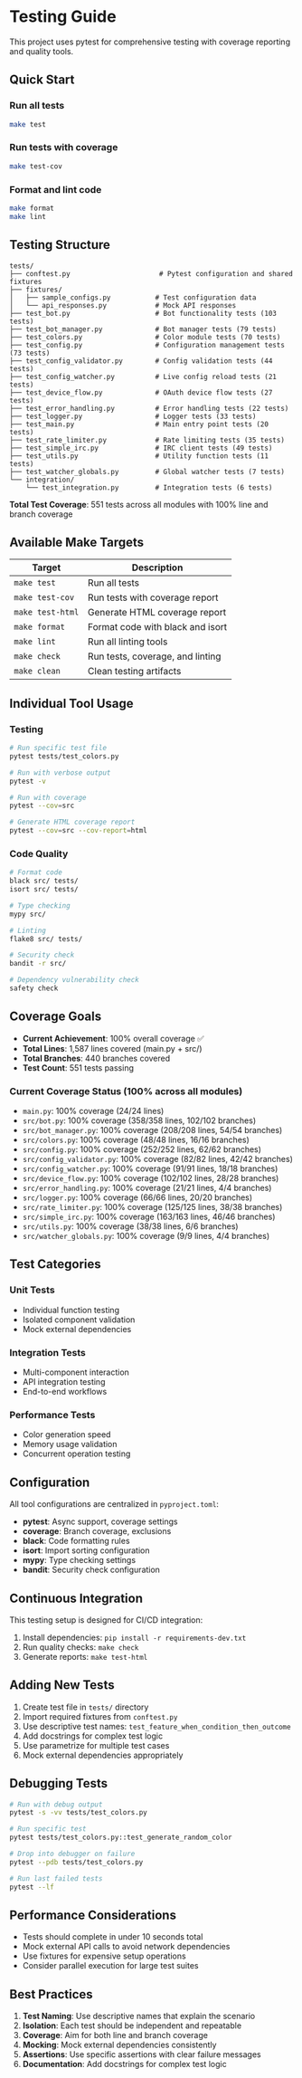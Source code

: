 # Testing Guide

This project uses pytest for comprehensive testing with coverage reporting and quality tools.

## Quick Start

### Run all tests
```bash
make test
```

### Run tests with coverage
```bash
make test-cov
```

### Format and lint code
```bash
make format
make lint
```

## Testing Structure

```
tests/
├── conftest.py                      # Pytest configuration and shared fixtures
├── fixtures/
│   ├── sample_configs.py           # Test configuration data
│   └── api_responses.py            # Mock API responses
├── test_bot.py                     # Bot functionality tests (103 tests)
├── test_bot_manager.py             # Bot manager tests (79 tests)
├── test_colors.py                  # Color module tests (70 tests)
├── test_config.py                  # Configuration management tests (73 tests)
├── test_config_validator.py        # Config validation tests (44 tests)
├── test_config_watcher.py          # Live config reload tests (21 tests)
├── test_device_flow.py             # OAuth device flow tests (27 tests)
├── test_error_handling.py          # Error handling tests (22 tests)
├── test_logger.py                  # Logger tests (33 tests)
├── test_main.py                    # Main entry point tests (20 tests)
├── test_rate_limiter.py            # Rate limiting tests (35 tests)
├── test_simple_irc.py              # IRC client tests (49 tests)
├── test_utils.py                   # Utility function tests (11 tests)
├── test_watcher_globals.py         # Global watcher tests (7 tests)
└── integration/
    └── test_integration.py         # Integration tests (6 tests)
```

**Total Test Coverage**: 551 tests across all modules with 100% line and branch coverage

## Available Make Targets

| Target | Description |
|--------|-------------|
| `make test` | Run all tests |
| `make test-cov` | Run tests with coverage report |
| `make test-html` | Generate HTML coverage report |
| `make format` | Format code with black and isort |
| `make lint` | Run all linting tools |
| `make check` | Run tests, coverage, and linting |
| `make clean` | Clean testing artifacts |

## Individual Tool Usage

### Testing
```bash
# Run specific test file
pytest tests/test_colors.py

# Run with verbose output
pytest -v

# Run with coverage
pytest --cov=src

# Generate HTML coverage report
pytest --cov=src --cov-report=html
```

### Code Quality
```bash
# Format code
black src/ tests/
isort src/ tests/

# Type checking
mypy src/

# Linting
flake8 src/ tests/

# Security check
bandit -r src/

# Dependency vulnerability check
safety check
```

## Coverage Goals

- **Current Achievement**: 100% overall coverage ✅
- **Total Lines**: 1,587 lines covered (main.py + src/)
- **Total Branches**: 440 branches covered
- **Test Count**: 551 tests passing

### Current Coverage Status (100% across all modules)
- `main.py`: 100% coverage (24/24 lines)
- `src/bot.py`: 100% coverage (358/358 lines, 102/102 branches)
- `src/bot_manager.py`: 100% coverage (208/208 lines, 54/54 branches)
- `src/colors.py`: 100% coverage (48/48 lines, 16/16 branches)
- `src/config.py`: 100% coverage (252/252 lines, 62/62 branches)
- `src/config_validator.py`: 100% coverage (82/82 lines, 42/42 branches)
- `src/config_watcher.py`: 100% coverage (91/91 lines, 18/18 branches)
- `src/device_flow.py`: 100% coverage (102/102 lines, 28/28 branches)
- `src/error_handling.py`: 100% coverage (21/21 lines, 4/4 branches)
- `src/logger.py`: 100% coverage (66/66 lines, 20/20 branches)
- `src/rate_limiter.py`: 100% coverage (125/125 lines, 38/38 branches)
- `src/simple_irc.py`: 100% coverage (163/163 lines, 46/46 branches)
- `src/utils.py`: 100% coverage (38/38 lines, 6/6 branches)
- `src/watcher_globals.py`: 100% coverage (9/9 lines, 4/4 branches)

## Test Categories

### Unit Tests
- Individual function testing
- Isolated component validation
- Mock external dependencies

### Integration Tests
- Multi-component interaction
- API integration testing
- End-to-end workflows

### Performance Tests
- Color generation speed
- Memory usage validation
- Concurrent operation testing

## Configuration

All tool configurations are centralized in `pyproject.toml`:

- **pytest**: Async support, coverage settings
- **coverage**: Branch coverage, exclusions
- **black**: Code formatting rules
- **isort**: Import sorting configuration
- **mypy**: Type checking settings
- **bandit**: Security check configuration

## Continuous Integration

This testing setup is designed for CI/CD integration:

1. Install dependencies: `pip install -r requirements-dev.txt`
2. Run quality checks: `make check`
3. Generate reports: `make test-html`

## Adding New Tests

1. Create test file in `tests/` directory
2. Import required fixtures from `conftest.py`
3. Use descriptive test names: `test_feature_when_condition_then_outcome`
4. Add docstrings for complex test logic
5. Use parametrize for multiple test cases
6. Mock external dependencies appropriately

## Debugging Tests

```bash
# Run with debug output
pytest -s -vv tests/test_colors.py

# Run specific test
pytest tests/test_colors.py::test_generate_random_color

# Drop into debugger on failure
pytest --pdb tests/test_colors.py

# Run last failed tests
pytest --lf
```

## Performance Considerations

- Tests should complete in under 10 seconds total
- Mock external API calls to avoid network dependencies
- Use fixtures for expensive setup operations
- Consider parallel execution for large test suites

## Best Practices

1. **Test Naming**: Use descriptive names that explain the scenario
2. **Isolation**: Each test should be independent and repeatable
3. **Coverage**: Aim for both line and branch coverage
4. **Mocking**: Mock external dependencies consistently
5. **Assertions**: Use specific assertions with clear failure messages
6. **Documentation**: Add docstrings for complex test logic
